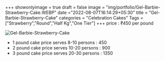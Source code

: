 +++
showonlyimage = true
draft = false
image = "img/portfolio/Gel-Barbie-Strawberry-Cake.WEBP"
date ="2022-08-07T16:14:29+05:30"
title = "Gel-Barbie-Strawberry-Cake"
categories = "Celebration Cakes"
Tags = ["Strawberry","Round","Half Kg","One Tier"]
+++
price : ₹450 per pound
<!--more-->
![Gel-Barbie-Strawberry-Cake](/img/portfolio/Gel-Barbie-Strawberry-Cake.WEBP)
* 1 pound cake price serves 8-10 persons : 450
* 2 pound cake price serves 10-20 persons : 900
* 3 pound cake price serves 20-30 persons : 1350
